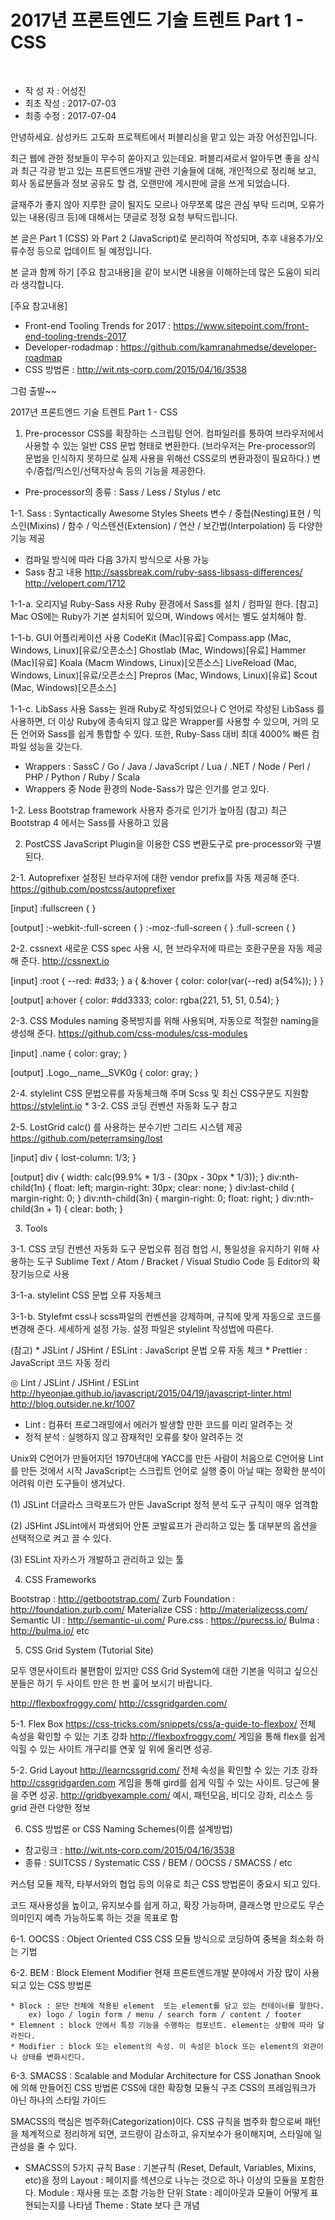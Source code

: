 # 2017년 프론트엔드 기술 트렌트 Part 1 - CSS



<br>



* 작 성 자 : 어성진
* 최초 작성 : 2017-07-03
* 최종 수정 : 2017-07-04




안녕하세요. 삼성카드 고도화 프로젝트에서 퍼블리싱을 맡고 있는 과장 어성진입니다.

최근 웹에 관한 정보들이 무수히 쏟아지고 있는데요.
퍼블리셔로서 알아두면 좋을 상식과 최근 각광 받고 있는 프론트엔드개발 관련 기술들에 대해,
개인적으로 정리해 보고, 회사 동료분들과 정보 공유도 할 겸, 오랜만에 게시판에 글을 쓰게 되었습니다.

글재주가 좋지 않아 지루한 글이 될지도 모르나 아무쪼록 많은 관심 부탁 드리며,
오류가 있는 내용(링크 등)에 대해서는 댓글로 정정 요청 부탁드립니다.

본 글은 Part 1 (CSS) 와 Part 2 (JavaScript)로 분리하여 작성되며,
추후 내용추가/오류수정 등으로 업데이트 될 예정입니다.


본 글과 함께 하기 [주요 참고내용]을 같이 보시면 내용을 이해하는데 많은 도움이 되리라 생각합니다.

[주요 참고내용]
* Front-end Tooling Trends for 2017 : https://www.sitepoint.com/front-end-tooling-trends-2017
* Developer-rodadmap : https://github.com/kamranahmedse/developer-roadmap
* CSS 방법론 : http://wit.nts-corp.com/2015/04/16/3538


그럼 출발~~



2017년 프론트엔드 기술 트렌트 Part 1 - CSS


1. Pre-processor
    CSS를 확장하는 스크립팅 언어. 컴파일러를 통하여 브라우저에서 사용할 수 있는 일반 CSS 문법 형태로 변환한다.
    (브라우저는 Pre-processor의 문법을 인식하지 못하므로 실제 사용을 위해선 CSS로의 변환과정이 필요하다.)
    변수/중첩/믹스인/선택자상속 등의 기능을 제공한다.

* Pre-processor의 종류 : Sass / Less / Stylus / etc

1-1. Sass : Syntactically Awesome Styles Sheets
    변수 / 중첩(Nesting)표현 / 믹스인(Mixins) / 함수 / 익스텐션(Extension) / 연산 / 보간법(Interpolation) 등 다양한 기능 제공

* 컴파일 방식에 따라 다음 3가지 방식으로 사용 가능
* Sass 참고 내용
    http://sassbreak.com/ruby-sass-libsass-differences/
    http://velopert.com/1712

1-1-a. 오리지널 Ruby-Sass 사용
    Ruby 환경에서 Sass를 설치 / 컴파일 한다.
    [참고] Mac OS에는 Ruby가 기본 설치되어 있으며, Windows 에서는 별도 설치해야 함.

1-1-b. GUI 어플리케이션 사용
    CodeKit (Mac)[유료]
    Compass.app (Mac, Windows, Linux)[유료/오픈소스]
    Ghostlab (Mac, Windows)[유료]
    Hammer (Mac)[유료]
    Koala (Macm Windows, Linux)[오픈소스]
    LiveReload (Mac, Windows, Linux)[유료/오픈소스]
    Prepros (Mac, Windows, Linux)[유료]
    Scout (Mac, Windows)[오픈소스]

1-1-c. LibSass 사용
    Sass는 원래 Ruby로 작성되었으나 C 언어로 작성된 LibSass 를 사용하면,
    더 이상 Ruby에 종속되지 않고 많은 Wrapper를 사용할 수 있으며,
    거의 모든 언어와 Sass를 쉽게 통합할 수 있다.
    또한, Ruby-Sass 대비 최대 4000% 빠른 컴파일 성능을 갖는다.

* Wrappers : SassC / Go / Java / JavaScript / Lua / .NET / Node / Perl / PHP / Python / Ruby / Scala
* Wrappers 중 Node 환경의 Node-Sass가 많은 인기를 얻고 있다.

1-2. Less
    Bootstrap framework 사용자 증가로 인기가 높아짐
    (참고) 최근 Bootstrap 4 에서는 Sass를 사용하고 있음


2. PostCSS
    JavaScript Plugin을 이용한 CSS 변환도구로 pre-processor와 구별된다.

2-1. Autoprefixer
    설정된 브라우저에 대한 vendor prefix를 자동 제공해 준다.
    https://github.com/postcss/autoprefixer

[input]
:fullscreen {
}

[output]
:-webkit-:full-screen {
}
:-moz-:full-screen {
}
:full-screen {
}

2-2. cssnext
    새로운 CSS spec 사용 시, 현 브라우저에 따르는 호환구문을 자동 제공해 준다.
    http://cssnext.io

[input]
:root {
    --red: #d33;
}
a {
    &:hover {
        color: color(var(--red) a(54%));
    }
}

[output]
a:hover {
    color: #dd3333;
    color: rgba(221, 51, 51, 0.54);
}

2-3. CSS Modules
    naming 중복방지를 위해 사용되며, 자동으로 적절한 naming을 생성해 준다.
    https://github.com/css-modules/css-modules

[input]
.name {
    color: gray;
}

[output]
.Logo__name__SVK0g {
    color: gray;
}

2-4. stylelint
    CSS 문법오류를 자동체크해 주며 Scss 및 최신 CSS구문도 지원함
    https://stylelint.io
    * 3-2. CSS 코딩 컨벤션 자동화 도구 참고

2-5. LostGrid
    calc() 를 사용하는 분수기반 그리드 시스템 제공
    https://github.com/peterramsing/lost

[input]
div {
    lost-column: 1/3;
}

[output]
div {
    width: calc(99.9% * 1/3 - (30px - 30px * 1/3));
}
div:nth-child(1n) {
    float: left;
    margin-right: 30px;
    clear: none;
}
div:last-child {
    margin-right: 0;
}
div:nth-child(3n) {
    margin-right: 0;
    float: right;
}
div:nth-child(3n + 1) {
    clear: both;
}


3. Tools

3-1. CSS 코딩 컨벤션 자동화 도구
    문법오류 점검
    협업 시, 통일성을 유지하기 위해 사용하는 도구
    Sublime Text / Atom / Bracket / Visual Studio Code 등 Editor의 확장기능으로 사용

3-1-a. stylelint
    CSS 문법 오류 자동체크

3-1-b. Stylefmt
    css나 scss파일의 컨벤션을 강제하며, 규칙에 맞게 자동으로 코드를 변경해 준다.
    세세하게 설정 가능.
    설정 파일은 stylelint 작성법에 따른다.

(참고)
    * JSLint / JSHint / ESLint :  JavaScript 문법 오류 자동 체크
    * Prettier : JavaScript 코드 자동 정리


◎ Lint / JSLint / JSHint / ESLint
http://hyeonjae.github.io/javascript/2015/04/19/javascript-linter.html
http://blog.outsider.ne.kr/1007

* Lint : 컴퓨터 프로그래밍에서 에러가 발생할 만한 코드를 미리 알려주는 것
* 정적 분석 : 실행하지 않고 잠재적인 오류를 찾아 알려주는 것

Unix와 C언어가 만들어지던 1970년대에 YACC를 만든 사람이 처음으로 C언어용 Lint를 만든 것에서 시작
JavaScript는 스크립트 언어로 실행 중이 아닐 때는 정확한 분석이 어려워 이런 도구들이 생겨났다.

(1) JSLint
    더글라스 크락포드가 만든 JavaScript 정적 분석 도구
    규칙이 매우 엄격함

(2) JSHint
     JSLint에서 파생되어 안톤 코발료프가 관리하고 있는 툴
     대부분의 옵션을 선택적으로 켜고 끌 수 있다.

(3) ESLint
    자카스가 개발하고 관리하고 있는 툴


4. CSS Frameworks

Bootstrap : http://getbootstrap.com/
Zurb Foundation : http://foundation.zurb.com/
Materialize CSS : http://materializecss.com/
Semantic UI : http://semantic-ui.com/
Pure.css : https://purecss.io/
Bulma : http://bulma.io/
etc


5. CSS Grid System (Tutorial Site)

모두 영문사이트라 불편함이 있지만 CSS Grid System에 대한 기본을 익히고 싶으신 분들은
하기 두 사이트 만은 한 번 훑어 보시기 바랍니다.

http://flexboxfroggy.com/
http://cssgridgarden.com/

5-1. Flex Box
    https://css-tricks.com/snippets/css/a-guide-to-flexbox/
        전체 속성을 확인할 수 있는 기초 강좌
    http://flexboxfroggy.com/
        게임을 통해 flex를 쉽게 익힐 수 있는 사이트
        개구리를 연꽃 잎 위에 올리면 성공.

5-2. Grid Layout
    http://learncssgrid.com/
        전체 속성을 확인할 수 있는 기초 강좌
    http://cssgridgarden.com
        게임을 통해 gird를 쉽게 익힐 수 있는 사이트.
        당근에 물을 주면 성공.
    http://gridbyexample.com/
        예시, 패턴모음, 비디오 강좌, 리소스 등 grid 관련 다양한 정보


6. CSS 방법론 or CSS Naming Schemes(이름 설계방법)

* 참고링크 : http://wit.nts-corp.com/2015/04/16/3538
* 종류 : SUITCSS / Systematic CSS / BEM / OOCSS / SMACSS / etc

커스텀 모듈 제작, 타부서와의 협업 등의 이유로 최근 CSS 방법론이 중요시 되고 있다.

코드 재사용성을 높이고, 유지보수를 쉽게 하고, 확장 가능하며,
클래스명 만으로도 무슨 의미인지 예측 가능하도록 하는 것을 목표로 함

6-1. OOCSS : Object Oriented CSS
    CSS 모듈 방식으로 코딩하여 중복을 최소화 하는 기법

6-2. BEM : Block Element Modifier
    현재 프론트엔드개발 분야에서 가장 많이 사용되고 있는 CSS 방법론

    * Block : 문단 전체에 적용된 element  또는 element를 담고 있는 컨테이너를 말한다.
        ex) logo / login form / menu / search form / content / footer
    * Elemnent : block 안에서 특정 기능을 수행하는 컴포넌트. element는 상황에 따라 달라진다.
    * Modifier : block 또는 element의 속성. 이 속성은 block 또는 element의 외관이나 상태를 변화시킨다.

6-3. SMACSS : Scalable and Modular Architecture for CSS
    Jonathan Snook에 의해 만들어진 CSS 방법론
    CSS에 대한 확장형 모듈식 구조
    CSS의 프레임워크가 아닌 하나의 스타일 가이드   

SMACSS의 핵심은 범주화(Categorization)이다.
CSS 규칙을 범주화 함으로써 패턴을 체계적으로 정리하게 되면,
코드량이 감소하고,  유지보수가 용이해지며, 스타일에 일관성을 줄 수 있다.
​    
* SMACSS의 5가지 규칙
    Base : 기본규칙 (Reset, Default, Variables, Mixins, etc)을 정의
    Layout : 페이지를 섹션으로 나누는 것으로 하나 이상의 모듈을 포함한다.
    Module : 재사용 또는 조함 가능한 단위
    State : 레이아웃과 모듈이 어떻게 표현되는지를 나타냄
    Theme : State 보다 큰 개념